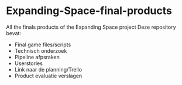 # Expanding-Space-final-products
All the finals products of the Expanding Space project
Deze repository bevat:

+ Final game files/scripts
+ Technisch onderzoek
+ Pipeline afpsraken
+ Userstories
+ Link naar de planning/Trello
+ Product evaluatie verslagen
